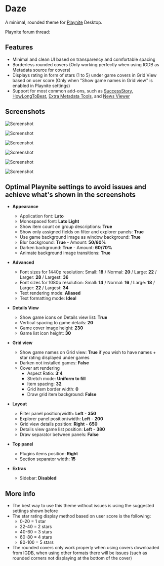 # Daze
A minimal, rounded theme for [Playnite](https://github.com/JosefNemec/Playnite) Desktop.

Playnite forum thread:

## Features
- Minimal and clean UI based on transparency and comfortable spacing
- Borderless rounded covers (Only working perfectly when using IGDB as Metadata source for covers)
- Displays rating in form of stars (1 to 5) under game covers in Grid View based on user score (Only when "Show game names in Grid view" is enabled in Playnite settings)
- Support for most common add-ons, such as [SuccessStory](https://github.com/Lacro59/playnite-successstory-plugin), [HowLongToBeat](https://github.com/Lacro59/playnite-howlongtobeat-plugin), [Extra Metadata Tools](https://playnite.link/forum/thread-575.html), and [News Viewer](https://playnite.link/forum/thread-947.html)

## Screenshots
![Screenshot](https://raw.githubusercontent.com/dariolupo/Daze_Theme/main/Screenshots/Grid%20View%20(Explorer%20+%20Details).png?token=GHSAT0AAAAAABQN2KEYPMJ73EE6EAZTB3ZKYO4M45Q)

![Screenshot](https://raw.githubusercontent.com/dariolupo/Daze_Theme/main/Screenshots/Grid%20View%20(Full).png?token=GHSAT0AAAAAABQN2KEZR5EEKBBN2SX7OMTYYO4MZEQ)

![Screenshot](https://raw.githubusercontent.com/dariolupo/Daze_Theme/main/Screenshots/Grid%20View%20(with%20Stars%20Ratings).png?token=GHSAT0AAAAAABQN2KEYFMKPOBHFER3WTUVQYO4M2AQ)

![Screenshot](https://raw.githubusercontent.com/dariolupo/Daze_Theme/main/Screenshots/Details%20View.png?token=GHSAT0AAAAAABQN2KEZ73YI5OTV6VEX52XGYO4M3GQ)

![Screenshot](https://raw.githubusercontent.com/dariolupo/Daze_Theme/main/Screenshots/Details%20View%20(with%20Filters).png?token=GHSAT0AAAAAABQN2KEYMMKKRQ2QAGQLIFW2YO4M3TQ)

![Screenshot](https://raw.githubusercontent.com/dariolupo/Daze_Theme/main/Screenshots/Grid%20View%20(Filters%20+%20Details).png?token=GHSAT0AAAAAABQN2KEZXEQXFIFYMEJO7442YO4M4BQ)

## Optimal Playnite settings to avoid issues and achieve what's shown in the screenshots
- **Appearance**
  - Application font: **Lato**
  - Monospaced font: **Lato Light**
  - Show item count on group descriptions: **True**
  - Show only assigned fields on filter and explorer panels: **True**
  - Use game background image as window background: **True**
  - Blur background: **True** - Amount: **50/60%**
  - Darken background: **True** - Amount: **60/70%**
  - Animate background image transitions: **True**
  
- **Advanced**
  - Font sizes for 1440p resolution: Small: **18** / Normal: **20** / Large: **22** / Larger: **28** / Largest: **36**
  - Font sizes for 1080p resolution: Small: **14** / Normal: **16** / Large: **18** / Larger: **22** / Largest: **34** 
  - Text rendering mode: **Aliased**
  - Text formatting mode: **Ideal**

- **Details View**
  - Show game icons on Details view list: **True**
  - Vertical spacing to game details: **20**
  - Game cover image height: **230**
  - Game list icon height: **30**

- **Grid view**
  - Show game names on Grid view: **True** if you wish to have names + star rating displayed under games
  - Darken not installed games: **False**
  - Cover art rendering
    - Aspect Ratio: **3:4**
    - Stretch mode: **Uniform to fill**
    - Item spacing: **32**
    - Grid item border width: **0**
    - Draw grid item background: **False**
    
- **Layout**
  - Filter panel position/width: **Left** - **350**
  - Explorer panel position/width: **Left** - **200**
  - Grid view details position: **Right** - **650**
  - Details view game list position: **Left** - **380**
  - Draw separator between panels: **False**

- **Top panel**
  - Plugins items position: **Right**
  - Section separator width: **15**

- **Extras**
  - Sidebar: **Disabled**

## More info
- The best way to use this theme without issues is using the suggested settings shown before
- The star rating display method based on user score is the following:
  - 0-20 = 1 star
  - 22-40 = 2 stars
  - 40-60 = 3 stars
  - 60-80 = 4 stars
  - 80-100 = 5 stars
- The rounded covers only work properly when using covers downloaded from IGDB, when using other formats there will be issues (such as rounded corners not displaying at the bottom of the cover)

